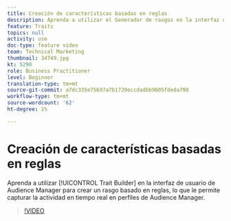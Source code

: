 ```yaml
---
title: Creación de características basadas en reglas
description: Aprenda a utilizar el Generador de rasgos en la interfaz de usuario de Audience Manager para crear un rasgo basado en reglas, lo que le permite capturar la actividad en tiempo real en perfiles de Audience Manager.
feature: Traits
topics: null
activity: use
doc-type: feature video
team: Technical Marketing
thumbnail: 34749.jpg
kt: 5290
role: Business Practitioner
level: Beginner
translation-type: tm+mt
source-git-commit: a7dc335e75697a7b1720eccdadbb9605fdeda798
workflow-type: tm+mt
source-wordcount: '62'
ht-degree: 1%

---
```



# Creación de características basadas en reglas

Aprenda a utilizar [!UICONTROL Trait Builder] en la interfaz de usuario de Audience Manager para crear un rasgo basado en reglas, lo que le permite capturar la actividad en tiempo real en perfiles de Audience Manager.

>[!VIDEO](https://video.tv.adobe.com/v/34749/?quality=12&learn=on)

